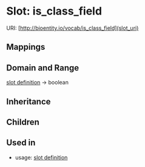 # Slot: is_class_field




URI: [http://bioentity.io/vocab/is_class_field](slot_uri)
## Mappings

## Domain and Range

[slot definition](SlotDefinition.md) -> boolean
## Inheritance

## Children

## Used in

 *  usage: [slot definition](SlotDefinition.md)
